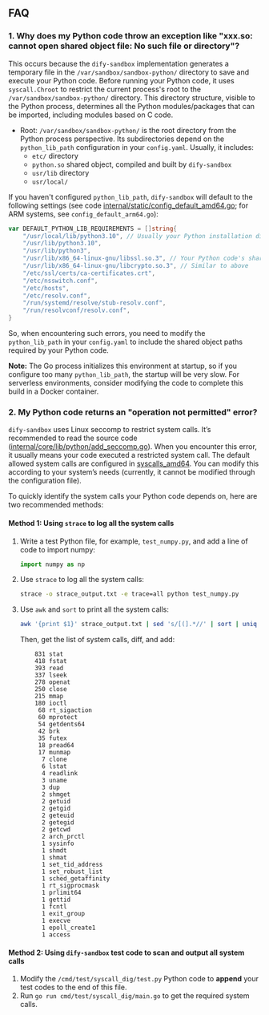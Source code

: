 ## FAQ

### 1. Why does my Python code throw an exception like "xxx.so: cannot open shared object file: No such file or directory"?

This occurs because the `dify-sandbox` implementation generates a temporary file in the `/var/sandbox/sandbox-python/` directory to save and execute your Python code. Before running your Python code, it uses `syscall.Chroot` to restrict the current process's root to the `/var/sandbox/sandbox-python/` directory. This directory structure, visible to the Python process, determines all the Python modules/packages that can be imported, including modules based on C code.

- Root: `/var/sandbox/sandbox-python/` is the root directory from the Python process perspective. Its subdirectories depend on the `python_lib_path` configuration in your `config.yaml`. Usually, it includes:
  - `etc/` directory
  - `python.so` shared object, compiled and built by `dify-sandbox`
  - `usr/lib` directory
  - `usr/local/`

If you haven't configured `python_lib_path`, `dify-sandbox` will default to the following settings (see code [internal/static/config_default_amd64.go](https://github.com/langgenius/dify-sandbox/blob/main/internal/static/config_default_amd64.go); for ARM systems, see `config_default_arm64.go`):

```go
var DEFAULT_PYTHON_LIB_REQUIREMENTS = []string{
    "/usr/local/lib/python3.10", // Usually your Python installation directory; if using conda, modify this to the conda virtual environment root directory, e.g., /root/anaconda3/envs/{env_name}
    "/usr/lib/python3.10",
    "/usr/lib/python3",
    "/usr/lib/x86_64-linux-gnu/libssl.so.3", // Your Python code's shared object dependency; it will be copied to /var/sandbox/sandbox-python/usr/lib/x86_64-linux-gnu/, and your Python process will load it from /usr/lib/x86_64-linux-gnu/
    "/usr/lib/x86_64-linux-gnu/libcrypto.so.3", // Similar to above
    "/etc/ssl/certs/ca-certificates.crt",
    "/etc/nsswitch.conf",
    "/etc/hosts",
    "/etc/resolv.conf",
    "/run/systemd/resolve/stub-resolv.conf",
    "/run/resolvconf/resolv.conf",
}
```

So, when encountering such errors, you need to modify the `python_lib_path` in your `config.yaml` to include the shared object paths required by your Python code.

**Note:** The Go process initializes this environment at startup, so if you configure too many `python_lib_path`, the startup will be very slow. For serverless environments, consider modifying the code to complete this build in a Docker container.

### 2. My Python code returns an "operation not permitted" error?

`dify-sandbox` uses Linux seccomp to restrict system calls. It’s recommended to read the source code ([internal/core/lib/python/add_seccomp.go](https://github.com/langgenius/dify-sandbox/blob/main/internal/core/lib/python/add_seccomp.go)). When you encounter this error, it usually means your code executed a restricted system call. The default allowed system calls are configured in [syscalls_amd64](https://github.com/langgenius/dify-sandbox/blob/main/internal/static/python_syscall/syscalls_amd64.go). You can modify this according to your system’s needs (currently, it cannot be modified through the configuration file).

To quickly identify the system calls your Python code depends on, here are two recommended methods:

#### Method 1: Using `strace` to log all the system calls

1. Write a test Python file, for example, `test_numpy.py`, and add a line of code to import numpy:
    ```python
    import numpy as np
    ```

2. Use `strace` to log all the system calls:
    ```sh
    strace -o strace_output.txt -e trace=all python test_numpy.py
    ```

3. Use `awk` and `sort` to print all the system calls:
    ```sh
    awk '{print $1}' strace_output.txt | sed 's/[(].*//' | sort | uniq -c | sort -nr
    ```

    Then, get the list of system calls, diff, and add:
    ```
        831 stat
        418 fstat
        393 read
        337 lseek
        278 openat
        250 close
        215 mmap
        180 ioctl
         68 rt_sigaction
         60 mprotect
         54 getdents64
         42 brk
         35 futex
         18 pread64
         17 munmap
          7 clone
          6 lstat
          4 readlink
          3 uname
          3 dup
          2 shmget
          2 getuid
          2 getgid
          2 geteuid
          2 getegid
          2 getcwd
          2 arch_prctl
          1 sysinfo
          1 shmdt
          1 shmat
          1 set_tid_address
          1 set_robust_list
          1 sched_getaffinity
          1 rt_sigprocmask
          1 prlimit64
          1 gettid
          1 fcntl
          1 exit_group
          1 execve
          1 epoll_create1
          1 access
    ```

#### Method 2: Using `dify-sandbox` test code to scan and output all system calls

1. Modify the `/cmd/test/syscall_dig/test.py` Python code to **append** your test codes to the end of this file.
2. Run `go run cmd/test/syscall_dig/main.go` to get the required system calls.

